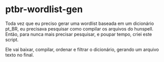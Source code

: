 # ptbr-wordlist-gen

Toda vez que eu preciso gerar uma wordlist baseada em um dicionário pt_BR, eu precisava pesquisar
como compilar os arquivos do hunspell. Então, para nunca mais precisar pesquisar, e poupar tempo, criei 
este script.

Ele vai baixar, compilar, ordenar e filtrar o dicionário, gerando um arquivo texto no final.



